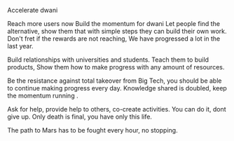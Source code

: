 Accelerate dwani 

Reach more users now
Build the momentum for dwani
Let people find the alternative,  show them that with simple steps they can build their own work.
Don't fret if the rewards are not reaching, 
We have progressed a lot in the last year.

Build relationships with universities and students. Teach them to build products,
Show them how to make progress with any amount of resources. 

Be the resistance against total takeover from Big Tech,  you should be able to continue making progress every day. 
Knowledge shared is doubled, keep the momentum running .

Ask for help, provide help to others, co-create activities. 
You can do it, dont give up.
Only death is final, you have only this life. 

The path to Mars has to be fought every hour, no stopping.
